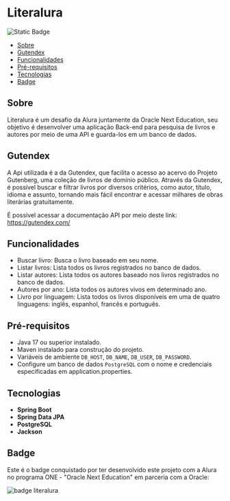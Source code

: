 # Literalura
![Static Badge](https://img.shields.io/badge/Java-Blue)

* [Sobre](#Sobre)
* [Gutendex](#Gutendex)
* [Funcionalidades](#Funcionalidades)
* [Pré-requisitos](#Pré-requisitos)
* [Tecnologias](#Tecnologias)
* [Badge](#Badge)
  
## Sobre
Literalura é um desafio da Alura juntamente da Oracle Next Education, seu objetivo é desenvolver uma aplicação Back-end para pesquisa de livros e autores por meio de uma API e guarda-los 
em um banco de dados.
## Gutendex
A Api utilizada é a da Gutendex, que facilita o acesso ao acervo do Projeto Gutenberg, uma coleção de livros de domínio público. Através da Gutendex, é possível buscar e filtrar livros por 
diversos critérios, como autor, título, idioma e assunto, tornando mais fácil encontrar e acessar milhares de obras literárias gratuitamente.  

É possível acessar a documentação API por meio deste link:  
https://gutendex.com/

## Funcionalidades
- Buscar livro: Busca o livro baseado em seu nome.
- Listar livros: Lista todos os livros registrados no banco de dados.
- Listar autores: Lista todos os autores baseado nos livros registrados no banco de dados.
- Autores por ano: Lista todos os autores vivos em determinado ano.
- Livro por linguagem: Lista todos os livros disponíveis em uma de quatro linguagens: inglês, espanhol, francês e português.

## Pré-requisitos

- Java 17 ou superior instalado.
- Maven instalado para construção do projeto.
- Variáveis de ambiente `DB_HOST`, `DB_NAME`, `DB_USER`, `DB_PASSWORD`.
- Configure um banco de dados `PostgreSQL` com o nome e credenciais especificadas em application.properties.

## Tecnologias
- **Spring Boot**
- **Spring Data JPA**
- **PostgreSQL**
- **Jackson**

## Badge
Este é o badge conquistado por ter desenvolvido este projeto com a Alura no programa ONE - "Oracle Next Education" em parceria com a Oracle:

![badge literalura](https://github.com/user-attachments/assets/e3974331-96d8-4482-9f45-8bfc40d431ee)
